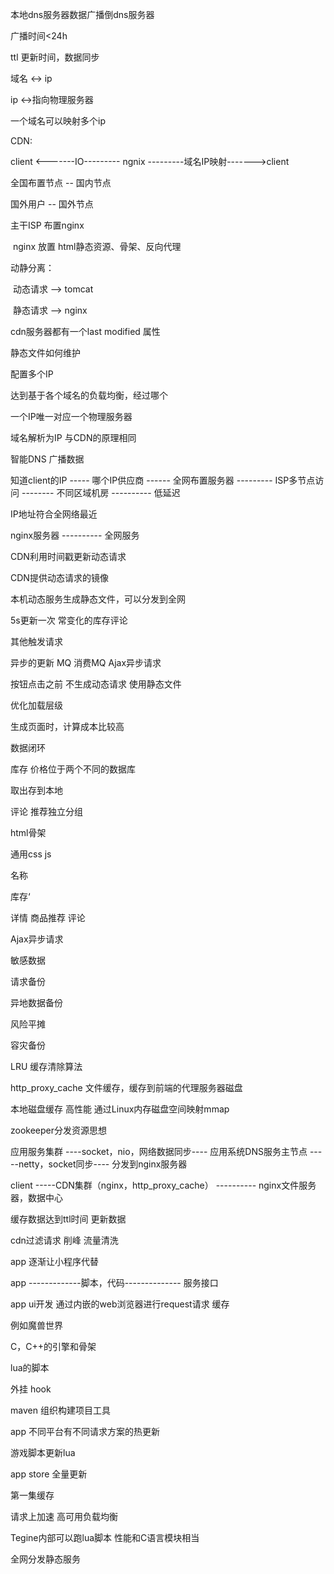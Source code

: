 本地dns服务器数据广播倒dns服务器

广播时间<24h 

ttl 更新时间，数据同步

域名 <-> ip

ip <->指向物理服务器

一个域名可以映射多个ip

CDN:

client <-------IO--------- ngnix ---------域名IP映射------->client

全国布置节点 -- 国内节点

国外用户 -- 国外节点

主干ISP 布置nginx

​	nginx 放置 html静态资源、骨架、反向代理

动静分离：

​	动态请求 --> tomcat

​	静态请求 --> nginx

cdn服务器都有一个last modified 属性

静态文件如何维护

配置多个IP

达到基于各个域名的负载均衡，经过哪个

一个IP唯一对应一个物理服务器

域名解析为IP 与CDN的原理相同

智能DNS 广播数据

知道client的IP ----- 哪个IP供应商 ------ 全网布置服务器 --------- ISP多节点访问 -------- 不同区域机房 ---------- 低延迟

IP地址符合全网络最近

nginx服务器 ---------- 全网服务

CDN利用时间戳更新动态请求

CDN提供动态请求的镜像

本机动态服务生成静态文件，可以分发到全网

5s更新一次 常变化的库存评论

其他触发请求

异步的更新 MQ 消费MQ Ajax异步请求

按钮点击之前 不生成动态请求 使用静态文件

优化加载层级

生成页面时，计算成本比较高

数据闭环

库存 价格位于两个不同的数据库

取出存到本地

评论 推荐独立分组

html骨架

通用css js

名称 

库存‘

详情 商品推荐 评论

Ajax异步请求

敏感数据

请求备份

异地数据备份

风险平摊

容灾备份

LRU 缓存清除算法

http_proxy_cache 文件缓存，缓存到前端的代理服务器磁盘

本地磁盘缓存 高性能 通过Linux内存磁盘空间映射mmap

zookeeper分发资源思想

应用服务集群 ----socket，nio，网络数据同步---- 应用系统DNS服务主节点 -----netty，socket同步---- 分发到nginx服务器



client -----CDN集群（nginx，http_proxy_cache） ---------- nginx文件服务器，数据中心

缓存数据达到ttl时间 更新数据

cdn过滤请求 削峰 流量清洗

app 逐渐让小程序代替



app -------------脚本，代码-------------- 服务接口 

app ui开发 通过内嵌的web浏览器进行request请求 缓存

例如魔兽世界

C，C++的引擎和骨架

lua的脚本

外挂 hook

maven 组织构建项目工具

app 不同平台有不同请求方案的热更新

游戏脚本更新lua

app store 全量更新

第一集缓存

请求上加速 高可用负载均衡

Tegine内部可以跑lua脚本 性能和C语言模块相当

全网分发静态服务

